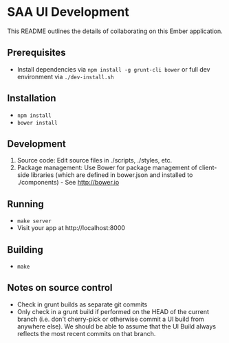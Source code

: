 # SAA UI Development

This README outlines the details of collaborating on this Ember application.

## Prerequisites

* Install dependencies via `npm install -g grunt-cli bower` or full dev environment via `./dev-install.sh`

## Installation

* `npm install`
* `bower install`

## Development

1. Source code: Edit source files in ./scripts, ./styles, etc.
2. Package management: Use Bower for package management of client-side libraries (which are defined in bower.json and installed to ./components) - See http://bower.io

## Running

* `make server`
* Visit your app at http://localhost:8000

## Building

* `make`

## Notes on source control
* Check in grunt builds as separate git commits
* Only check in a grunt build if performed on the HEAD of the current branch (i.e. don't cherry-pick or otherwise commit a UI build from anywhere else). We should be able to assume that the UI Build always reflects the most recent commits on that branch.
